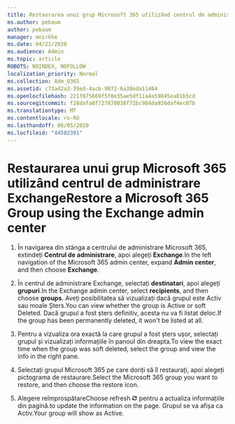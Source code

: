 ```yaml
---
title: Restaurarea unui grup Microsoft 365 utilizând centrul de administrare Exchange
ms.author: pebaum
author: pebaum
manager: mnirkhe
ms.date: 04/21/2020
ms.audience: Admin
ms.topic: article
ROBOTS: NOINDEX, NOFOLLOW
localization_priority: Normal
ms.collection: Adm_O365
ms.assetid: c73ad2a3-39ed-4acb-9872-6a38eda11464
ms.openlocfilehash: 221f075669f5f0e35ae5df11a4a59845ea81b5cd
ms.sourcegitcommit: f28dafa0f727870038f72bc904da926daf4ec07b
ms.translationtype: MT
ms.contentlocale: ro-RO
ms.lasthandoff: 06/05/2020
ms.locfileid: "44582391"
---
```

# <a name="restore-a-microsoft-365-group-using-the-exchange-admin-center"></a><span data-ttu-id="5bb62-102">Restaurarea unui grup Microsoft 365 utilizând centrul de administrare Exchange</span><span class="sxs-lookup"><span data-stu-id="5bb62-102">Restore a Microsoft 365 Group using the Exchange admin center</span></span>

1. <span data-ttu-id="5bb62-103">În navigarea din stânga a centrului de administrare Microsoft 365, extindeți **Centrul de administrare**, apoi alegeți **Exchange**.</span><span class="sxs-lookup"><span data-stu-id="5bb62-103">In the left navigation of the Microsoft 365 admin center, expand **Admin center**, and then choose **Exchange**.</span></span>
    
2. <span data-ttu-id="5bb62-104">În centrul de administrare Exchange, selectați **destinatari**, apoi alegeți **grupuri**.</span><span class="sxs-lookup"><span data-stu-id="5bb62-104">In the Exchange admin center, select **recipients**, and then choose **groups**.</span></span> <span data-ttu-id="5bb62-105">Aveți posibilitatea să vizualizați dacă grupul este Activ sau moale Șters.</span><span class="sxs-lookup"><span data-stu-id="5bb62-105">You can view whether the group is Active or soft Deleted.</span></span> <span data-ttu-id="5bb62-106">Dacă grupul a fost șters definitiv, acesta nu va fi listat deloc.</span><span class="sxs-lookup"><span data-stu-id="5bb62-106">If the group has been permanently deleted, it won't be listed at all.</span></span>
    
3. <span data-ttu-id="5bb62-107">Pentru a vizualiza ora exactă la care grupul a fost șters ușor, selectați grupul și vizualizați informațiile în panoul din dreapta.</span><span class="sxs-lookup"><span data-stu-id="5bb62-107">To view the exact time when the group was soft deleted, select the group and view the info in the right pane.</span></span>
    
4. <span data-ttu-id="5bb62-108">Selectați grupul Microsoft 365 pe care doriți să îl restaurați, apoi alegeți pictograma de restaurare.</span><span class="sxs-lookup"><span data-stu-id="5bb62-108">Select the Microsoft 365 group you want to restore, and then choose the restore icon.</span></span>
    
5. <span data-ttu-id="5bb62-109">Alegere reîmprospătare</span><span class="sxs-lookup"><span data-stu-id="5bb62-109">Choose refresh</span></span> ![Pictograma Reîmprospătare](media/6464df90-2a91-4c1f-92a6-9a38c7696ac3.gif) <span data-ttu-id="5bb62-111">pentru a actualiza informațiile din pagină.</span><span class="sxs-lookup"><span data-stu-id="5bb62-111">to update the information on the page.</span></span> <span data-ttu-id="5bb62-112">Grupul se va afișa ca Activ.</span><span class="sxs-lookup"><span data-stu-id="5bb62-112">Your group will show as Active.</span></span> 
    

